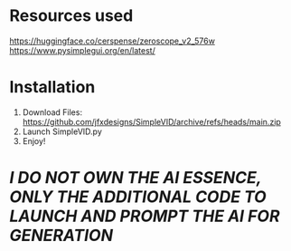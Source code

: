 # Resources used
https://huggingface.co/cerspense/zeroscope_v2_576w
https://www.pysimplegui.org/en/latest/


# Installation
1. Download Files: https://github.com/jfxdesigns/SimpleVID/archive/refs/heads/main.zip 
2. Launch SimpleVID.py
3. Enjoy!

# *I DO NOT OWN THE AI ESSENCE, ONLY THE ADDITIONAL CODE TO LAUNCH AND PROMPT THE AI FOR GENERATION*
